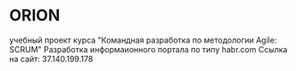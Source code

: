 ORION
=====
учебный проект курса "Командная разработка по методологии Agile: SCRUM" 
Разработка информаионного портала по типу habr.com
Ссылка на сайт: 37.140.199.178 

